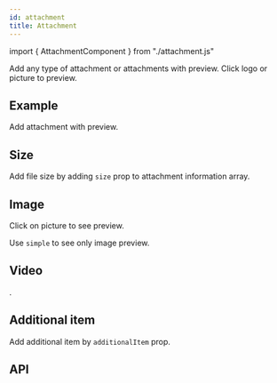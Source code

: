 ```yaml
---
id: attachment
title: Attachment
---
```


import { AttachmentComponent } from "./attachment.js"

<p>Add any type of attachment or attachments with preview. Click logo or picture to preview.</p>

## Example

<p>Add attachment with preview.</p>
<AttachmentComponent />

## Size

<p>Add file size by adding <code>size</code> prop to attachment information array.</p>
<AttachmentComponent type="fileSize"/>

## Image

<p>Click on picture to see preview.</p>
<AttachmentComponent type="image"/>

<p>Use <code>simple</code> to see only image preview.</p>
<AttachmentComponent type="image" simple/>

## Video

<p>.</p>
<AttachmentComponent type="video"/>

## Additional item

<p>Add additional item by <code>additionalItem</code> prop. </p>
<AttachmentComponent additionalItem/>

<!-- ## Multiple attachments

<p>Add multiple attachments by <code>attachments</code> prop.</p>
<AttachmentComponent type="multi"/> -->

## API

<AttachmentComponent type="APIattachment"/>